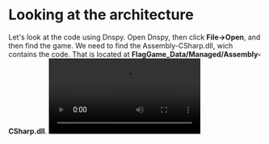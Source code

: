# Looking at the architecture
Let's look at the code using Dnspy.
Open Dnspy, then click **File->Open**, and then find the game. We need to find the Assembly-CSharp.dll, wich contains the code. That is located at **FlagGame_Data/Managed/Assembly-CSharp.dll**.
<video loop src="https://github.com/bamsestudio/Tutorials/blob/main/unity/modding/videos/dnspy-find%7B%7D.mp4"></video> 